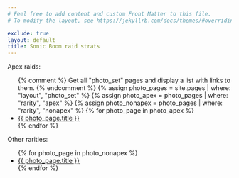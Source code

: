 ```yaml
---
# Feel free to add content and custom Front Matter to this file.
# To modify the layout, see https://jekyllrb.com/docs/themes/#overriding-theme-defaults

exclude: true	
layout: default
title: Sonic Boom raid strats
---
```


Apex raids:
<ul>
  {% comment %}
    Get all "photo_set" pages and display a list with links to them.
  {% endcomment %}
  {% assign photo_pages = site.pages | where: "layout", "photo_set" %}
  {% assign photo_apex = photo_pages | where: "rarity", "apex" %}
  {% assign photo_nonapex = photo_pages | where: "rarity", "nonapex" %}
  {% for photo_page in photo_apex %}
    <li>
      <a href="{{ photo_page.url | prepend: site.baseurl }}">{{ photo_page.title }}</a>
    </li>
  {% endfor %}
  </ul>

Other rarities:
  <ul>
{% for photo_page in photo_nonapex %}
    <li>
      <a href="{{ photo_page.url | prepend: site.baseurl }}">{{ photo_page.title }}</a>
    </li>
  {% endfor %}
</ul>
